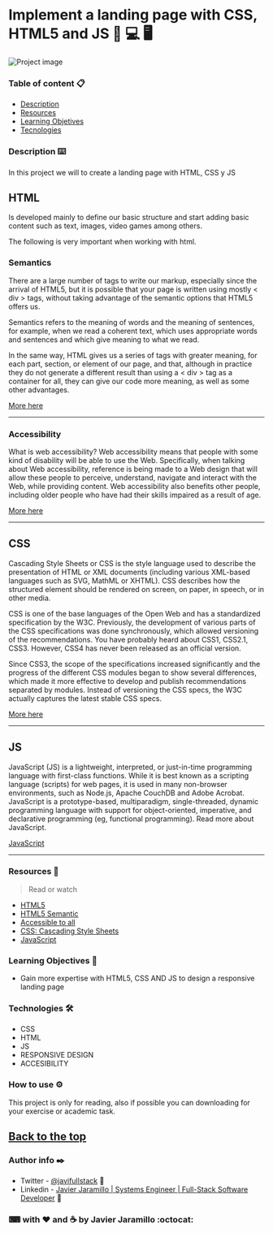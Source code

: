# Implement a landing page with CSS, HTML5 and JS 📱 💻 🖥



![Project image](https://i.ibb.co/Z8FqnfN/2.jpg)

<a id="content"></a> 

### Table of content 📋

- [Description](#description)
- [Resources](#resources)
- [Learning Objetives](#learning-objectives)
- [Tecnologies](#technologies)

### Description ⌨️

<a id="description"></a>
In this project we will to create a landing page with HTML, CSS y JS

## HTML

Is developed mainly to define our basic structure and start adding basic content such as text, images, video games among others.

The following is very important when working with html.

### Semantics

There are a large number of tags to write our markup, especially since the arrival of HTML5, but it is possible that your page is written using mostly < div > tags, without taking advantage of the semantic options that HTML5 offers us.

Semantics refers to the meaning of words and the meaning of sentences, for example, when we read a coherent text, which uses appropriate words and sentences and which give meaning to what we read.

In the same way, HTML gives us a series of tags with greater meaning, for each part, section, or element of our page, and that, although in practice they do not generate a different result than using a < div > tag as a container for all, they can give our code more meaning, as well as some other advantages.

[More here](https://en.wikipedia.org/wiki/HTML)
___

### Accessibility

What is web accessibility?
Web accessibility means that people with some kind of disability will be able to use the Web. Specifically, when talking about Web accessibility, reference is being made to a Web design that will allow these people to perceive, understand, navigate and interact with the Web, while providing content. Web accessibility also benefits other people, including older people who have had their skills impaired as a result of age.

[More here](https://web.dev/accessible/?gclid=Cj0KCQiAhP2BBhDdARIsAJEzXlGqvYsIkVtPZ582QkUSiw0NyevHFuejs7-Ml3D8vRaq2_4EDFwUmsEaAky_EALw_wcB)
___

## CSS
Cascading Style Sheets or CSS is the style language used to describe the presentation of HTML or XML documents (including various XML-based languages ​​such as SVG, MathML or XHTML). CSS describes how the structured element should be rendered on screen, on paper, in speech, or in other media.

CSS is one of the base languages ​​of the Open Web and has a standardized specification by the W3C. Previously, the development of various parts of the CSS specifications was done synchronously, which allowed versioning of the recommendations. You have probably heard about CSS1, CSS2.1, CSS3. However, CSS4 has never been released as an official version.

Since CSS3, the scope of the specifications increased significantly and the progress of the different CSS modules began to show several differences, which made it more effective to develop and publish recommendations separated by modules. Instead of versioning the CSS specs, the W3C actually captures the latest stable CSS specs.

[More here](https://developer.mozilla.org/en-US/docs/Web/CSS)
___

## JS

JavaScript (JS) is a lightweight, interpreted, or just-in-time programming language with first-class functions. While it is best known as a scripting language (scripts) for web pages, it is used in many non-browser environments, such as Node.js, Apache CouchDB and Adobe Acrobat. JavaScript is a prototype-based, multiparadigm, single-threaded, dynamic programming language with support for object-oriented, imperative, and declarative programming (eg, functional programming). Read more about JavaScript.

[JavaScript](https://developer.mozilla.org/en-US/docs/Web/JavaScript)
___

### Resources 📖
<a id="resources"></a>

>Read or watch

- [HTML5](https://en.wikipedia.org/wiki/HTML)
- [HTML5 Semantic](https://www.w3schools.com/html/html5_semantic_elements.asp)
- [Accessible to all](https://web.dev/accessible/?gclid=Cj0KCQiAhP2BBhDdARIsAJEzXlGqvYsIkVtPZ582QkUSiw0NyevHFuejs7-Ml3D8vRaq2_4EDFwUmsEaAky_EALw_wcB)
- [CSS: Cascading Style Sheets](https://developer.mozilla.org/en-US/docs/Web/CSS)
- [JavaScript](https://developer.mozilla.org/en-US/docs/Web/JavaScript)

### Learning Objectives 🚀
<a id="learning-objectives"></a>
- Gain more expertise with HTML5, CSS AND JS to design a responsive landing page

### Technologies 🛠️
<a id="technologies"></a>
- CSS
- HTML
- JS
- RESPONSIVE DESIGN
- ACCESIBILITY

### How to use ⚙️

This project is only for reading, also if possible you can downloading for your exercise or academic task.

[Back to the top](#content)
---
### Author info ✒️

- Twitter - [@javifullstack](https://twitter.com/javifullstack) :blue_heart:
- Linkedin - [Javier Jaramillo | Systems Engineer | Full-Stack Software Developer](https://www.linkedin.com/in/javier-jaramillo-346b681a1/) :gem:

### ⌨ with ❤  ️and ☕ by Javier Jaramillo :octocat:


